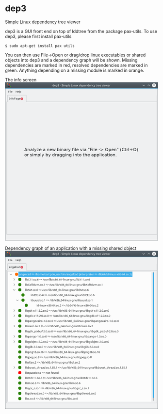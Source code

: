 # dep3
Simple Linux dependency tree viewer

dep3 is a GUI front end on top of lddtree from the package pax-utils. To use dep3, please first install pax-utils

    $ sudo apt-get install pax utils
	 
You can then use File->Open or drag/drop linux executables or shared objects into dep3 and a dependency graph will be shown. Missing dependencies are marked in red, resolved dependencies are marked in green. Anything depending on a missing module is marked in orange.


The info screen
![info](/images/info.png)

Dependency graph of an application with a missing shared object
![angelcad](/images/angelcad.png)


